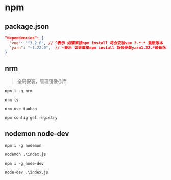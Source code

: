 # npm

## package.json

```json
"dependencies": {
  "vue": "^3.2.0", // ^表示 如果直接npm install 将会安装vue 3.*.* 最新版本
  "yarn": "~1.22.0",  // ~表示 如果直接npm install 将会安装yarn1.22.*最新版本
}

```


## nrm

> 全局安装，管理镜像仓库

```
npm i -g nrm

nrm ls

nrm use taobao

npm config get registry
```


## nodemon node-dev

```
npm i -g nodemon

nodemon .\index.js

npm i -g node-dev

node-dev .\index.js

```